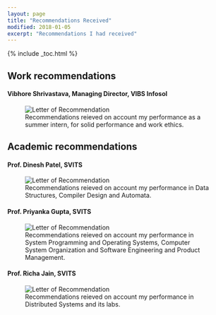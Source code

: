 ```yaml
---
layout: page
title: "Recommendations Received"
modified: 2018-01-05
excerpt: "Recommendations I had received"
---
```


{% include _toc.html %}

## Work recommendations

#### Vibhore Shrivastava, Managing Director, VIBS Infosol

<figure>
  <img src="{{ site.url }}/images/vibs.jpg" alt="Letter of Recommendation">
  <figcaption>Recommendations reieved on account my performance as a summer intern, for solid performance and work ethics.</figcaption>
</figure>

## Academic recommendations

#### Prof. Dinesh Patel, SVITS

<figure>
  <img src="{{ site.url }}/images/dineshpatel.jpg" alt="Letter of Recommendation">
  <figcaption>Recommendations reieved on account my performance in Data Structures, Compiler Design and Automata.</figcaption>
</figure>

#### Prof. Priyanka Gupta, SVITS

<figure>
  <img src="{{ site.url }}/images/priyankagupta.jpg" alt="Letter of Recommendation">
  <figcaption>Recommendations reieved on account my performance in System Programming and Operating Systems, Computer System Organization and Software Engineering and Product Management.</figcaption>
</figure>

#### Prof. Richa Jain, SVITS

<figure>
  <img src="{{ site.url }}/images/richajain.jpg" alt="Letter of Recommendation">
  <figcaption>Recommendations reieved on account my performance in Distributed Systems and its labs.</figcaption>
</figure>
